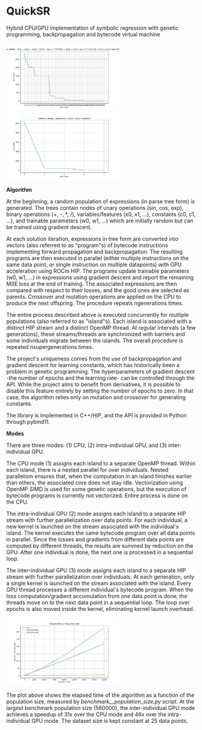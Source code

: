 # QuickSR
Hybrid CPU/GPU implementation of symbolic regression with genetic programming, backpropagation and bytecode virtual machine

<img src="./benchmark_learning_history_1d.png" width="300px">

<img src="./benchmark_learning_history_2d.png" width="300px">

**Algorithm**

At the beginning, a random population of expressions (in parse tree form) is generated. The trees contain nodes of unary operations (sin, cos, exp), binary operations (+, -, *, /), variables/features (x0, x1, ...), constants (c0, c1, ...), and trainable parameters (w0, w1, ...) which are initially random but can be trained using gradient descent.

At each solution iteration, expressions in tree form are converted into vectors (also referred to as "program"s) of bytecode instructions implementing forward propagation and backpropagation. The resulting programs are then executed in parallel (either multiple instructions on the same data point, or single instruction on multiple datapoints) with GPU acceleration using ROCm HIP. The programs update trainable parameters (w0, w1, ...) in expressions using gradient descent and report the remaining MSE loss at the end of training. The associated expressions are then compared with respect to their losses, and the good ones are selected as parents. Crossover and mutation operations are applied on the CPU to produce the next offspring. The procedure repeats ngenerations times.

The entire process described above is executed concurrently for multiple populations (also referred to as "island"s). Each island is associated with a distinct HIP stream and a distinct OpenMP thread. At regular intervals (a few generations), these streams/threads are synchronized with barriers and some individuals migrate between the islands. The overall procedure is repeated nsupergenerations times.

The project's uniqueness comes from the use of backpropagation and gradient descent for learning constants, which has historically been a problem in genetic programming. The hyperparameters of gradient descent -the number of epochs and the learning rate- can be controlled through the API. While the project aims to benefit from derivatives, it is possible to disable this feature entirely by setting the number of epochs to zero. In that case, the algorithm relies only on mutation and crossover for generating constants.

The library is implemented in C++/HIP, and the API is provided in Python through pybind11.

**Modes**

There are three modes: (1) CPU, (2) intra-individual GPU, and (3) inter-individual GPU. 

The CPU mode (1) assigns each island to a separate OpenMP thread. Within each island, there is a nested parallel for over individuals. Nested parallelism ensures that, when the computation in an island finishes earlier than others, the associated core does not stay idle. Vectorization using OpenMP SIMD is used for some genetic operations, but the execution of bytecode programs is currently not vectorized. Entire process is done on the CPU.

The intra-individual GPU (2) mode assigns each island to a separate HIP stream with further parallelization over data points. For each individual, a new kernel is launched on the stream associated with the individual's island. The kernel executes the same bytecode program over all data points in parallel. Since the losses and gradients from different data points are computed by different threads, the results are summed by reduction on the GPU. After one individual is done, the next one is processed in a sequential loop.

The inter-individual GPU (3) mode assigns each island to a separate HIP stream with further parallelization over individuals. At each generation, only a single kernel is launched on the stream associated with the island. Every GPU thread processes a different individual's bytecode program. When the loss computation/gradient accumulation from one data point is done, the threads move on to the next data point in a sequential loop. The loop over epochs is also moved inside the kernel, eliminating kernel launch overhead. 

<img src="./benchmark_elapsed_time_vs_population_size.png" width="300px">

The plot above shows the elapsed time of the algorithm as a function of the population size, measured by *benchmark__population_size.py* script. At the largest benchmark population size (560000), the inter-individual GPU mode achieves a speedup of 31x over the CPU mode and 46x over the intra-individual GPU mode. The dataset size is kept constant at 25 data points.

